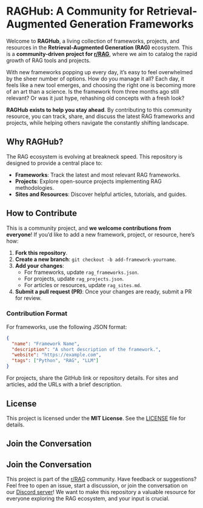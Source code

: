 # RAGHub: A Community for Retrieval-Augmented Generation Frameworks

Welcome to **RAGHub**, a living collection of frameworks, projects, and resources in the **Retrieval-Augmented Generation (RAG)** ecosystem. This is a **community-driven project for [r/RAG](https://www.reddit.com/r/Rag/)**, where we aim to catalog the rapid growth of RAG tools and projects.

With new frameworks popping up every day, it’s easy to feel overwhelmed by the sheer number of options. How do you manage it all? Each day, it feels like a new tool emerges, and choosing the right one is becoming more of an art than a science. Is the framework from three months ago still relevant? Or was it just hype, rehashing old concepts with a fresh look?

**RAGHub exists to help you stay ahead**. By contributing to this community resource, you can track, share, and discuss the latest RAG frameworks and projects, while helping others navigate the constantly shifting landscape.

## Why RAGHub?

The RAG ecosystem is evolving at breakneck speed. This repository is designed to provide a central place to:

- **Frameworks**: Track the latest and most relevant RAG frameworks.
- **Projects**: Explore open-source projects implementing RAG methodologies.
- **Sites and Resources**: Discover helpful articles, tutorials, and guides.

## How to Contribute

This is a community project, and **we welcome contributions from everyone**! If you’d like to add a new framework, project, or resource, here’s how:

1. **Fork this repository**.
2. **Create a new branch**: `git checkout -b add-framework-yourname`.
3. **Add your changes**:
   - For frameworks, update `rag_frameworks.json`.
   - For projects, update `rag_projects.json`.
   - For articles or resources, update `rag_sites.md`.
4. **Submit a pull request (PR)**: Once your changes are ready, submit a PR for review.

### Contribution Format
For frameworks, use the following JSON format:
```json
{
  "name": "Framework Name",
  "description": "A short description of the framework.",
  "website": "https://example.com",
  "tags": ["Python", "RAG", "LLM"]
}
```

For projects, share the GitHub link or repository details. For sites and articles, add the URLs with a brief description.

## License

This project is licensed under the **MIT License**. See the [LICENSE](LICENSE) file for details.

## Join the Conversation

## Join the Conversation

This project is part of the [r/RAG](https://www.reddit.com/r/Rag/) community. Have feedback or suggestions? Feel free to open an issue, start a discussion, or join the conversation on our [Discord server](https://discord.gg/nn92wC5QmN)! We want to make this repository a valuable resource for everyone exploring the RAG ecosystem, and your input is crucial.

